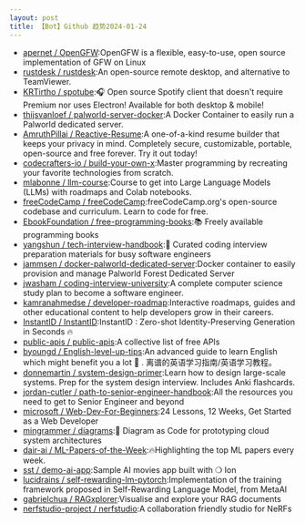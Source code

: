 ```yaml
---
layout: post
title: 【Bot】Github 趋势2024-01-24
---
```


* [apernet / OpenGFW](https://github.com/apernet/OpenGFW):OpenGFW is a flexible, easy-to-use, open source implementation of GFW on Linux
* [rustdesk / rustdesk](https://github.com/rustdesk/rustdesk):An open-source remote desktop, and alternative to TeamViewer.
* [KRTirtho / spotube](https://github.com/KRTirtho/spotube):🎧 Open source Spotify client that doesn't require Premium nor uses Electron! Available for both desktop & mobile!
* [thijsvanloef / palworld-server-docker](https://github.com/thijsvanloef/palworld-server-docker):A Docker Container to easily run a Palworld dedicated server.
* [AmruthPillai / Reactive-Resume](https://github.com/AmruthPillai/Reactive-Resume):A one-of-a-kind resume builder that keeps your privacy in mind. Completely secure, customizable, portable, open-source and free forever. Try it out today!
* [codecrafters-io / build-your-own-x](https://github.com/codecrafters-io/build-your-own-x):Master programming by recreating your favorite technologies from scratch.
* [mlabonne / llm-course](https://github.com/mlabonne/llm-course):Course to get into Large Language Models (LLMs) with roadmaps and Colab notebooks.
* [freeCodeCamp / freeCodeCamp](https://github.com/freeCodeCamp/freeCodeCamp):freeCodeCamp.org's open-source codebase and curriculum. Learn to code for free.
* [EbookFoundation / free-programming-books](https://github.com/EbookFoundation/free-programming-books):📚 Freely available programming books
* [yangshun / tech-interview-handbook](https://github.com/yangshun/tech-interview-handbook):💯 Curated coding interview preparation materials for busy software engineers
* [jammsen / docker-palworld-dedicated-server](https://github.com/jammsen/docker-palworld-dedicated-server):Docker container to easily provision and manage Palworld Forest Dedicated Server
* [jwasham / coding-interview-university](https://github.com/jwasham/coding-interview-university):A complete computer science study plan to become a software engineer.
* [kamranahmedse / developer-roadmap](https://github.com/kamranahmedse/developer-roadmap):Interactive roadmaps, guides and other educational content to help developers grow in their careers.
* [InstantID / InstantID](https://github.com/InstantID/InstantID):InstantID : Zero-shot Identity-Preserving Generation in Seconds 🔥
* [public-apis / public-apis](https://github.com/public-apis/public-apis):A collective list of free APIs
* [byoungd / English-level-up-tips](https://github.com/byoungd/English-level-up-tips):An advanced guide to learn English which might benefit you a lot 🎉 . 离谱的英语学习指南/英语学习教程。
* [donnemartin / system-design-primer](https://github.com/donnemartin/system-design-primer):Learn how to design large-scale systems. Prep for the system design interview. Includes Anki flashcards.
* [jordan-cutler / path-to-senior-engineer-handbook](https://github.com/jordan-cutler/path-to-senior-engineer-handbook):All the resources you need to get to Senior Engineer and beyond
* [microsoft / Web-Dev-For-Beginners](https://github.com/microsoft/Web-Dev-For-Beginners):24 Lessons, 12 Weeks, Get Started as a Web Developer
* [mingrammer / diagrams](https://github.com/mingrammer/diagrams):🎨 Diagram as Code for prototyping cloud system architectures
* [dair-ai / ML-Papers-of-the-Week](https://github.com/dair-ai/ML-Papers-of-the-Week):🔥Highlighting the top ML papers every week.
* [sst / demo-ai-app](https://github.com/sst/demo-ai-app):Sample AI movies app built with ❍ Ion
* [lucidrains / self-rewarding-lm-pytorch](https://github.com/lucidrains/self-rewarding-lm-pytorch):Implementation of the training framework proposed in Self-Rewarding Language Model, from MetaAI
* [gabrielchua / RAGxplorer](https://github.com/gabrielchua/RAGxplorer):Visualise and explore your RAG documents
* [nerfstudio-project / nerfstudio](https://github.com/nerfstudio-project/nerfstudio):A collaboration friendly studio for NeRFs
